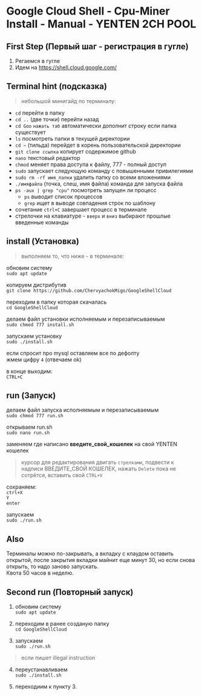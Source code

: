 # Google Cloud Shell - Cpu-Miner Install - Manual - YENTEN 2CH POOL

## First Step (Первый шаг - регистрация в гугле)

1. Регаемся в гугле
2. Идем на https://shell.cloud.google.com/


## Terminal hint (подсказка)

> небольшой минигайд по терминалу:

* ```cd```	перейти в папку
* ```cd ..``` 	(две точки) перейти назад
* ```cd Goo``` ```нажать таб``` 	автоматически дополнит строку если папка существует
* ```ls``` 	посмотреть папки в текущей директории
* ```cd ~```	(тильда) перейдет в корень пользовательской директории
* ```git clone ссылка```	копирует содержимое github
* ```nano```	текстовый редактор
* ```chmod```	меняет права доступа к файлу, 777 - полный доступ
* ```sudo```	запускает следующую команду с повышенными привилегиями
* ```sudo rm -rf имя_папки``` удалить папку со всеми вложениями
* ```./имяфайла```	(точка, слеш, имя файла) команда для запуска файла
* ```ps -aux | grep "cpu"```	посмотреть запущен ли процесс
    * ```ps```	выводит список процессов
    * ```grep```	ищет в выводе совпадения строк по шаблону
* сочетание ```ctrl+C``` завершает процесс в терминале
* стрелочки на клавиатуре - ```вверх``` и ```вниз``` 	выбирают прошлые введенные команды

## install (Установка)
> выполняем то, что ниже - в терминале:

обновим систему <br>
```sudo apt update```

копируем дистрибутив <br>
```git clone https://github.com/ChervyachokMigo/GoogleShellCloud``` <br>

переходим в папку которая скачалась <br>
```cd GoogleShellCloud```

делаем файл установки исполняемым и перезаписываемым <br>
```sudo chmod 777 install.sh```

запускаем установку <br>
```sudo ./install.sh```

если спросит про mysql оставляем все по дефолту <br>
жмем цифру ```4```	(отвечаем ok)

в конце выходим: <br>
```CTRL+C```

## run (Запуск)
делаем файл запуска исполняемым и перезаписываемым <br>
```sudo chmod 777 run.sh```

открываем run.sh <br>
```sudo nano run.sh```

заменяем где написано **введите_свой_кошелек** на свой YENTEN кошелек <br>
> курсор для редактирования двигать ```стрелками```, подвести к надписи ВВЕДИТЕ_СВОЙ КОШЕЛЕК, нажать ```Delete``` пока не сотрётся, вставить свой ```CTRL+V```

сохраняем: <br>
```ctrl+X``` <br>
```Y``` <br>
```enter``` <br>

запускаем <br>
```sudo ./run.sh```

## Also
Терминалы можно по-закрывать, а вкладку с клаудом оставить открытой, после закрытия вкладки майнит еще минут 30, но если снова открыть, то надо заново запускать. <br>
Квота 50 часов в неделю.

## Second run (Повторный запуск)
1. обновим систему <br>
```sudo apt update```

2. переходим в ранее созданую папку <br>
```cd GoogleShellCloud```

3. запускаем <br>
```sudo ./run.sh```

> если пишет illegal instruction

4. переустанавливаем<br>
```sudo ./install.sh``` 

5. переходиим к пункту 3.
